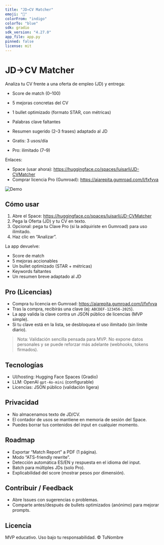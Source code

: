```yaml
---
title: "JD→CV Matcher"
emoji: "🧭"
colorFrom: "indigo"
colorTo: "blue"
sdk: gradio
sdk_version: "4.27.0"
app_file: app.py
pinned: false
license: mit
---
```

# JD→CV Matcher

Analiza tu CV frente a una oferta de empleo (JD) y entrega:
- Score de match (0–100)
- 5 mejoras concretas del CV
- 1 bullet optimizado (formato STAR, con métricas)
- Palabras clave faltantes
- Resumen sugerido (2–3 frases) adaptado al JD

- Gratis: 3 usos/día
- Pro: ilimitado ($7–$9)

Enlaces:
- Space (usar ahora): https://huggingface.co/spaces/luisarli/JD-CVMatcher
- Comprar licencia Pro (Gumroad): https://aiarepita.gumroad.com/l/fxfvva

![Demo](./demo.gif) <!-- Reemplaza cuando subas tu GIF -->

## Cómo usar

1) Abre el Space: https://huggingface.co/spaces/luisarli/JD-CVMatcher  
2) Pega la Oferta (JD) y tu CV en texto.  
3) Opcional: pega tu Clave Pro (si la adquiriste en Gumroad) para uso ilimitado.  
4) Haz clic en “Analizar”.

La app devuelve:
- Score de match
- 5 mejoras accionables
- Un bullet optimizado (STAR + métricas)
- Keywords faltantes
- Un resumen breve adaptado al JD

## Pro (Licencias)

- Compra tu licencia en Gumroad: https://aiarepita.gumroad.com/l/fxfvva  
- Tras la compra, recibirás una clave (ej: `ABCDEF-123456-2025`).  
- La app valida la clave contra un JSON público de licencias (MVP simple).  
- Si tu clave está en la lista, se desbloquea el uso ilimitado (sin límite diario).

> Nota: Validación sencilla pensada para MVP. No expone datos personales y se puede reforzar más adelante (webhooks, tokens firmados).

## Tecnologías

- UI/hosting: Hugging Face Spaces (Gradio)  
- LLM: OpenAI `gpt-4o-mini` (configurable)  
- Licencias: JSON público (validación ligera)

## Privacidad

- No almacenamos texto de JD/CV.  
- El contador de usos se mantiene en memoria de sesión del Space.  
- Puedes borrar tus contenidos del input en cualquier momento.

## Roadmap

- Exportar “Match Report” a PDF (1 página).  
- Modo “ATS-friendly rewrite”.  
- Detección automática ES/EN y respuesta en el idioma del input.  
- Batch para múltiples JDs (solo Pro).  
- Explicabilidad del score (mostrar pesos por dimensión).

## Contribuir / Feedback

- Abre Issues con sugerencias o problemas.  
- Comparte antes/después de bullets optimizados (anónimo) para mejorar prompts.

## Licencia

MVP educativo. Uso bajo tu responsabilidad. © TuNombre
